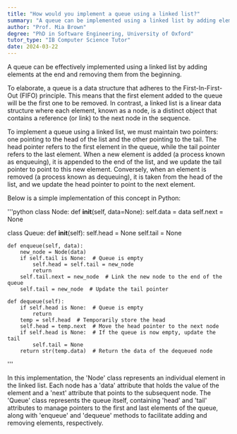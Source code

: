 ```yaml
---
title: "How would you implement a queue using a linked list?"
summary: "A queue can be implemented using a linked list by adding elements at the end and removing them from the beginning."
author: "Prof. Mia Brown"
degree: "PhD in Software Engineering, University of Oxford"
tutor_type: "IB Computer Science Tutor"
date: 2024-03-22
---
```


A queue can be effectively implemented using a linked list by adding elements at the end and removing them from the beginning.

To elaborate, a queue is a data structure that adheres to the First-In-First-Out (FIFO) principle. This means that the first element added to the queue will be the first one to be removed. In contrast, a linked list is a linear data structure where each element, known as a node, is a distinct object that contains a reference (or link) to the next node in the sequence.

To implement a queue using a linked list, we must maintain two pointers: one pointing to the head of the list and the other pointing to the tail. The head pointer refers to the first element in the queue, while the tail pointer refers to the last element. When a new element is added (a process known as enqueuing), it is appended to the end of the list, and we update the tail pointer to point to this new element. Conversely, when an element is removed (a process known as dequeuing), it is taken from the head of the list, and we update the head pointer to point to the next element.

Below is a simple implementation of this concept in Python:

'''python
class Node:
    def __init__(self, data=None):
        self.data = data
        self.next = None

class Queue:
    def __init__(self):
        self.head = None
        self.tail = None

    def enqueue(self, data):
        new_node = Node(data)
        if self.tail is None:  # Queue is empty
            self.head = self.tail = new_node
            return
        self.tail.next = new_node  # Link the new node to the end of the queue
        self.tail = new_node  # Update the tail pointer

    def dequeue(self):
        if self.head is None:  # Queue is empty
            return
        temp = self.head  # Temporarily store the head
        self.head = temp.next  # Move the head pointer to the next node
        if self.head is None:  # If the queue is now empty, update the tail
            self.tail = None
        return str(temp.data)  # Return the data of the dequeued node
'''

In this implementation, the 'Node' class represents an individual element in the linked list. Each node has a 'data' attribute that holds the value of the element and a 'next' attribute that points to the subsequent node. The 'Queue' class represents the queue itself, containing 'head' and 'tail' attributes to manage pointers to the first and last elements of the queue, along with 'enqueue' and 'dequeue' methods to facilitate adding and removing elements, respectively.
    